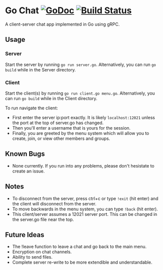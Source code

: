 # Go Chat [![GoDoc](http://img.shields.io/badge/go-documentation-blue.svg?style=flat-square)](https://godoc.org/github.com/taylorflatt/go-chat) [![Build Status](https://travis-ci.org/taylorflatt/go-chat.svg?branch=master)](https://travis-ci.org/taylorflatt/go-chat)
A client-server chat app implemented in Go using gRPC.

## Usage
### Server
Start the server by running `go run server.go`. Alternatively, you can run `go build` while in the Server directory.
### Client
Start the client(s) by running `go run client.go menu.go`. Alternatively, you can run `go build` while in the Client directory.

To run navigate the client: 
* First enter the server ip:port exactly. It is likely `localhost:12021` unless the port at the top of server.go has changed.
* Then you'll enter a username that is yours for the session.
* Finally, you are greeted by the menu system which will allow you to create, join, or view other members and groups.

## Known Bugs
* None currently. If you run into any problems, please don't hesistate to create an issue.

## Notes
* To disconnect from the server, press ctrl+c or type `!exit` (hit enter) and the client will disconnect from the server.
* To move backwards in the menu system, you can type `!back` (hit enter).
* This client/server assumes a 12021 server port. This can be changed in the server.go file near the top.

## Future Ideas
* The !leave function to leave a chat and go back to the main menu.
* Encryption on chat channels.
* Ability to send files.
* Complete server re-write to be more extendible and understandable.
